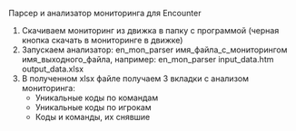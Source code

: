 Парсер и анализатор мониторинга для Encounter

1) Скачиваем мониторинг из движка в папку с программой (черная кнопка скачать в мониторинге в движке)
2) Запускаем анализатор: en_mon_parser имя_файла_с_мониторингом имя_выходного_файла, например:
en_mon_parser input_data.htm output_data.xlsx
3) В полученном xlsx файле получаем 3 вкладки с анализом мониторинга:
   - Уникальные коды по командам
   - Уникальные коды по игрокам
   - Коды и команды, их снявшие
